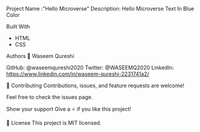 Project Name :"Hello Microverse"
Description: Hello Microverse Text In Blue Color

Built With
* HTML
* CSS

Authors
👤 Waseem Qureshi

GitHub: @waseemqureshi2020
Twitter: @WASEEMQ2020
LinkedIn: https://www.linkedin.com/in/waseem-qureshi-2231741a2/

🤝 Contributing
Contributions, issues, and feature requests are welcome!

Feel free to check the issues page.

Show your support
Give a ⭐️ if you like this project!

📝 License
This project is MIT licensed.